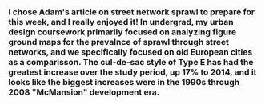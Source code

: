 
### I chose Adam's article on street network sprawl to prepare for this week, and I really enjoyed it! In undergrad, my urban design coursework primarily focused on analyzing figure ground maps for the prevalnce of sprawl through street networks, and we specifically focused on old European cities as a comparisson. The cul-de-sac style of Type E has had the greatest increase over the study period, up 17% to 2014, and it looks like the biggest increases were in the 1990s through 2008 "McMansion" development era. 
